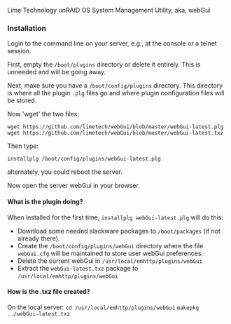 Lime Technology unRAID OS System Management Utility, aka, webGui

### Installation

Login to the command line on your server, e.g., at the console or a telnet session.

First, empty the `/boot/plugins` directory or delete it entirely.  This is unneeded and will
be going away.

Next, make sure you have a `/boot/config/plugins` directory.  This directory is where all the
plugin `.plg` files go and where plugin configuration files will be stored.

Now 'wget' the two files:

`wget https://github.com/limetech/webGui/blob/master/webGui-latest.plg`
`wget https://github.com/limetech/webGui/blob/master/webGui-latest.txz`

Then type:

`installplg /boot/config/plugins/webGui-latest.plg`

alternately, you could reboot the server.

Now open the server webGui in your browser.

#### What is the plugin doing?

When installed for the first time, `installplg webGui-latest.plg` will do this:

* Download some needed slackware packages to `/boot/packages` (if not already there).
* Create the `/boot/config/plugins/webGui` directory where the file `webGui.cfg` will be maintained to
store user webGui preferences.
* Delete the current webGui in `/usr/local/emhttp/plugins/webGui`
* Extract the `webGui-latest.txz` package to `/usr/local/emhttp/plugins/webGui`

#### How is the .txz file created?

On the local server:
`cd /usr/local/emhttp/plugins/webGui`
`makepkg ../webGui-latest.txz`
